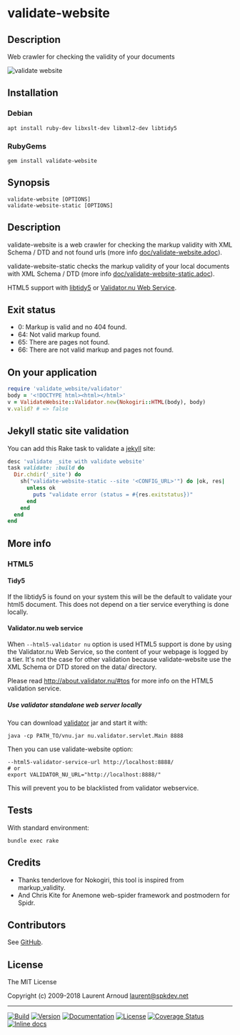 # validate-website

## Description

Web crawler for checking the validity of your documents

![validate website](https://raw.github.com/spk/validate-website/master/validate-website.png)

## Installation

### Debian

~~~ console
apt install ruby-dev libxslt-dev libxml2-dev libtidy5
~~~

### RubyGems

~~~ console
gem install validate-website
~~~

## Synopsis

~~~ console
validate-website [OPTIONS]
validate-website-static [OPTIONS]
~~~

## Description

validate-website is a web crawler for checking the markup validity with XML
Schema / DTD and not found urls (more info [doc/validate-website.adoc](https://github.com/spk/validate-website/blob/master/doc/validate-website.adoc)).

validate-website-static checks the markup validity of your local documents with
XML Schema / DTD (more info [doc/validate-website-static.adoc](https://github.com/spk/validate-website/blob/master/doc/validate-website-static.adoc)).

HTML5 support with [libtidy5](http://www.html-tidy.org/) or [Validator.nu Web
Service](https://checker.html5.org/).

## Exit status

* 0: Markup is valid and no 404 found.
* 64: Not valid markup found.
* 65: There are pages not found.
* 66: There are not valid markup and pages not found.

## On your application

~~~ ruby
require 'validate_website/validator'
body = '<!DOCTYPE html><html></html>'
v = ValidateWebsite::Validator.new(Nokogiri::HTML(body), body)
v.valid? # => false
~~~

## Jekyll static site validation

You can add this Rake task to validate a
[jekyll](https://github.com/jekyll/jekyll) site:

~~~ ruby
desc 'validate _site with validate website'
task validate: :build do
  Dir.chdir('_site') do
    sh("validate-website-static --site '<CONFIG_URL>'") do |ok, res|
      unless ok
        puts "validate error (status = #{res.exitstatus})"
      end
    end
  end
end
~~~

## More info

### HTML5

#### Tidy5

If the libtidy5 is found on your system this will be the default to validate
your html5 document. This does not depend on a tier service everything is done
locally.

#### Validator.nu web service

When `--html5-validator nu` option is used HTML5 support is done by using the
Validator.nu Web Service, so the content of your webpage is logged by a tier.
It's not the case for other validation because validate-website use the XML
Schema or DTD stored on the data/ directory.

Please read <http://about.validator.nu/#tos> for more info on the HTML5
validation service.

##### Use validator standalone web server locally

You can download [validator](https://github.com/validator/validator) jar and
start it with:

~~~
java -cp PATH_TO/vnu.jar nu.validator.servlet.Main 8888
~~~

Then you can use validate-website option:

~~~
--html5-validator-service-url http://localhost:8888/
# or
export VALIDATOR_NU_URL="http://localhost:8888/"
~~~

This will prevent you to be blacklisted from validator webservice.

## Tests

With standard environment:

~~~ console
bundle exec rake
~~~

## Credits

* Thanks tenderlove for Nokogiri, this tool is inspired from markup_validity.
* And Chris Kite for Anemone web-spider framework and postmodern for Spidr.

## Contributors

See [GitHub](https://github.com/spk/validate-website/graphs/contributors).

## License

The MIT License

Copyright (c) 2009-2018 Laurent Arnoud <laurent@spkdev.net>

---
[![Build](https://img.shields.io/travis-ci/spk/validate-website.svg)](https://travis-ci.org/spk/validate-website)
[![Version](https://img.shields.io/gem/v/validate-website.svg)](https://rubygems.org/gems/validate-website)
[![Documentation](https://img.shields.io/badge/doc-rubydoc-blue.svg)](http://www.rubydoc.info/gems/validate-website)
[![License](https://img.shields.io/badge/license-MIT-blue.svg)](http://opensource.org/licenses/MIT "MIT")
[![Coverage Status](https://img.shields.io/coveralls/github/spk/validate-website.svg)](https://coveralls.io/github/spk/validate-website?branch=master)
[![Inline docs](https://inch-ci.org/github/spk/validate-website.svg?branch=master)](http://inch-ci.org/github/spk/validate-website)
